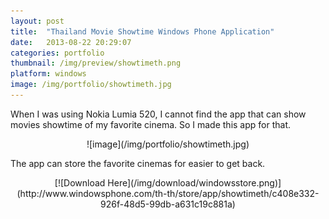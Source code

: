 ```yaml
---
layout: post
title:  "Thailand Movie Showtime Windows Phone Application"
date:   2013-08-22 20:29:07
categories: portfolio
thumbnail: /img/preview/showtimeth.png
platform: windows
image: /img/portfolio/showtimeth.jpg
---
```


When I was using Nokia Lumia 520, I cannot find the app that can show movies showtime of my favorite cinema. So I made this app for that.

<center>
![image](/img/portfolio/showtimeth.jpg)
</center>

The app can store the favorite cinemas for easier to get back.

<center>
[![Download Here](/img/download/windowsstore.png)](http://www.windowsphone.com/th-th/store/app/showtimeth/c408e332-926f-48d5-99db-a631c19c881a)
</center>